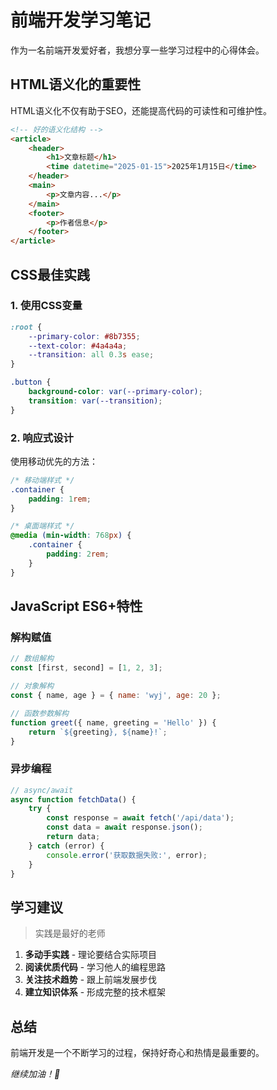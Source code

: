 # 前端开发学习笔记

作为一名前端开发爱好者，我想分享一些学习过程中的心得体会。

## HTML语义化的重要性

HTML语义化不仅有助于SEO，还能提高代码的可读性和可维护性。

```html
<!-- 好的语义化结构 -->
<article>
    <header>
        <h1>文章标题</h1>
        <time datetime="2025-01-15">2025年1月15日</time>
    </header>
    <main>
        <p>文章内容...</p>
    </main>
    <footer>
        <p>作者信息</p>
    </footer>
</article>
```

## CSS最佳实践

### 1. 使用CSS变量

```css
:root {
    --primary-color: #8b7355;
    --text-color: #4a4a4a;
    --transition: all 0.3s ease;
}

.button {
    background-color: var(--primary-color);
    transition: var(--transition);
}
```

### 2. 响应式设计

使用移动优先的方法：

```css
/* 移动端样式 */
.container {
    padding: 1rem;
}

/* 桌面端样式 */
@media (min-width: 768px) {
    .container {
        padding: 2rem;
    }
}
```

## JavaScript ES6+特性

### 解构赋值

```javascript
// 数组解构
const [first, second] = [1, 2, 3];

// 对象解构
const { name, age } = { name: 'wyj', age: 20 };

// 函数参数解构
function greet({ name, greeting = 'Hello' }) {
    return `${greeting}, ${name}!`;
}
```

### 异步编程

```javascript
// async/await
async function fetchData() {
    try {
        const response = await fetch('/api/data');
        const data = await response.json();
        return data;
    } catch (error) {
        console.error('获取数据失败:', error);
    }
}
```

## 学习建议

> 实践是最好的老师

1. **多动手实践** - 理论要结合实际项目
2. **阅读优质代码** - 学习他人的编程思路
3. **关注技术趋势** - 跟上前端发展步伐
4. **建立知识体系** - 形成完整的技术框架

## 总结

前端开发是一个不断学习的过程，保持好奇心和热情是最重要的。

*继续加油！💪*
